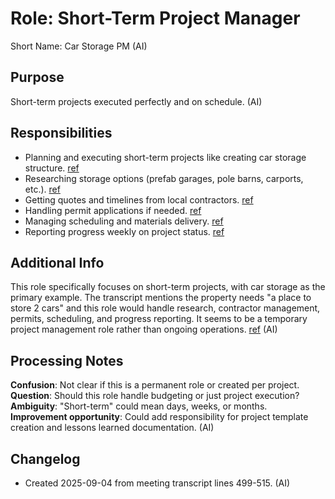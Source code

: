 # Role: Short-Term Project Manager

Short Name: Car Storage PM (AI)

## Purpose

Short-term projects executed perfectly and on schedule. (AI)

## Responsibilities

- Planning and executing short-term projects like creating car storage structure. [ref](meetings/2025-09-03-initial-setup.md:499-515)
- Researching storage options (prefab garages, pole barns, carports, etc.). [ref](meetings/2025-09-03-initial-setup.md:508-512)
- Getting quotes and timelines from local contractors. [ref](meetings/2025-09-03-initial-setup.md:508-512)
- Handling permit applications if needed. [ref](meetings/2025-09-03-initial-setup.md:508-512)
- Managing scheduling and materials delivery. [ref](meetings/2025-09-03-initial-setup.md:508-512)
- Reporting progress weekly on project status. [ref](meetings/2025-09-03-initial-setup.md:508-512)

## Additional Info

This role specifically focuses on short-term projects, with car storage as the primary example. The transcript mentions the property needs "a place to store 2 cars" and this role would handle research, contractor management, permits, scheduling, and progress reporting. It seems to be a temporary project management role rather than ongoing operations. [ref](meetings/2025-09-03-initial-setup.md:499-515) (AI)

## Processing Notes

**Confusion**: Not clear if this is a permanent role or created per project. **Question**: Should this role handle budgeting or just project execution? **Ambiguity**: "Short-term" could mean days, weeks, or months. **Improvement opportunity**: Could add responsibility for project template creation and lessons learned documentation. (AI)

## Changelog

- Created 2025-09-04 from meeting transcript lines 499-515. (AI)